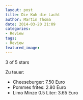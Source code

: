 ```yaml
---
layout: post
title: Die Kuh die Lacht
author: Martin Thoma
date: 2014-03-20 21:09
categories:
- Review
tags:
- Review
featured_image: 
---
```


3 of 5 stars

Zu teuer:

* Cheeseburger: 7.50 Euro
* Pommes frites: 2.80 Euro
* Limo Minze 0.5 Liter: 3.65 Euro